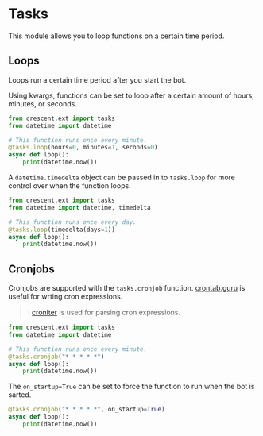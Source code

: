 # Tasks

This module allows you to loop functions on a certain time period.

## Loops

Loops run a certain time period after you start the bot.

Using kwargs, functions can be set to loop after a certain amount of hours, minutes,
or seconds.

```python
from crescent.ext import tasks
from datetime import datetime

# This function runs once every minute.
@tasks.loop(hours=0, minutes=1, seconds=0)
async def loop():
    print(datetime.now())
```

A `datetime.timedelta` object can be passed in to `tasks.loop` for more control
over when the function loops.

```python
from crescent.ext import tasks
from datetime import datetime, timedelta

# This function runs once every day.
@tasks.loop(timedelta(days=1))
async def loop():
    print(datetime.now())
```


## Cronjobs

Cronjobs are supported with the `tasks.cronjob` function.
[crontab.guru](https://crontab.guru/) is useful for wrting cron expressions.

> ℹ️ [croniter](https://pypi.org/project/croniter/) is used for parsing
> cron expressions.

```python
from crescent.ext import tasks
from datetime import datetime

# This function runs once every minute.
@tasks.cronjob("* * * * *")
async def loop():
    print(datetime.now())
```

The `on_startup=True` can be set to force the function to run when the bot is sarted.

```python
@tasks.cronjob("* * * * *", on_startup=True)
async def loop():
    print(datetime.now())
```
